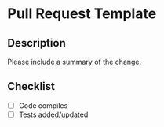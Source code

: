 # Pull Request Template

## Description
Please include a summary of the change.

## Checklist
- [ ] Code compiles
- [ ] Tests added/updated